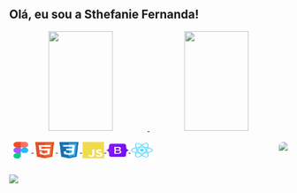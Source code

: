

## Olá, eu sou a Sthefanie Fernanda!

<div align="center">
  <a href="https://github.com/sfpr03">
  <img width="48%" height="180em" src="https://github-readme-stats.vercel.app/api?username=sfpr03&show_icons=true&theme=synthwave&include_all_commits=true&count_private=true"/>
  <img width="48%" height="180em" src="https://github-readme-stats.vercel.app/api/top-langs/?username=sfpr03&layout=compact&langs_count=7&theme=synthwave"/>
</div>
<div style="display: inline_block"><br>
  <img align="center" height="30" width="40" src="https://raw.githubusercontent.com/devicons/devicon/master/icons/figma/figma-original.svg">
  <img align="center" height="30" width="40" src="https://raw.githubusercontent.com/devicons/devicon/master/icons/html5/html5-original.svg">
  <img align="center" height="30" width="40" src="https://raw.githubusercontent.com/devicons/devicon/master/icons/css3/css3-original.svg">
  <img align="center" height="30" width="40" src="https://raw.githubusercontent.com/devicons/devicon/master/icons/javascript/javascript-plain.svg">
  <img align="center" height="30" width="40" src="https://raw.githubusercontent.com/devicons/devicon/master/icons/bootstrap/bootstrap-original.svg">
  <img align="center" height="30" width="40" src="https://raw.githubusercontent.com/devicons/devicon/master/icons/react/react-original.svg">

  <img align="right" height="150" style="border-radius:50px;" src="https://picrew.me/shareImg/org/202205/338224_iLMxO7cL.png">
</div>
  
  ##
 
<div> 
  <a href="https://www.linkedin.com/in/sthefanie-fernanda-b8bab3231/" target="_blank"><img src="https://img.shields.io/badge/-LinkedIn-%230077B5?style=for-the-badge&logo=linkedin&logoColor=white" target="_blank"></a> 
 
 
</div>
